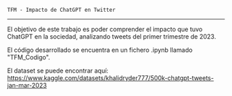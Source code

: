     TFM - Impacto de ChatGPT en Twitter
------------------------------------------------------------------------------------


El objetivo de este trabajo es poder comprender el impacto que tuvo ChatGPT en 
la sociedad, analizando tweets del primer trimestre de 2023.

El código desarrollado se encuentra en un fichero .ipynb llamado "TFM_Codigo".

El dataset se puede encontrar aquí:
https://www.kaggle.com/datasets/khalidryder777/500k-chatgpt-tweets-jan-mar-2023
